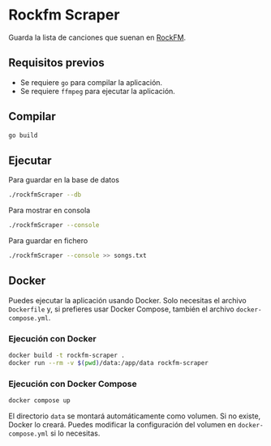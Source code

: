 # Rockfm Scraper
Guarda la lista de canciones que suenan en [RockFM](https://www.rockfm.fm/).

## Requisitos previos
- Se requiere `go` para compilar la aplicación.
- Se requiere `ffmpeg` para ejecutar la aplicación.

## Compilar
```bash
go build
```

## Ejecutar
Para guardar en la base de datos
```bash
./rockfmScraper --db
```
Para mostrar en consola
```bash
./rockfmScraper --console
```
Para guardar en fichero
```bash
./rockfmScraper --console >> songs.txt
```

## Docker

Puedes ejecutar la aplicación usando Docker. Solo necesitas el archivo `Dockerfile` y, si prefieres usar Docker Compose, también el archivo `docker-compose.yml`.

### Ejecución con Docker

```bash
docker build -t rockfm-scraper .
docker run --rm -v $(pwd)/data:/app/data rockfm-scraper
```

### Ejecución con Docker Compose

```bash
docker compose up
```

El directorio `data` se montará automáticamente como volumen. Si no existe, Docker lo creará. Puedes modificar la configuración del volumen en `docker-compose.yml` si lo necesitas.
